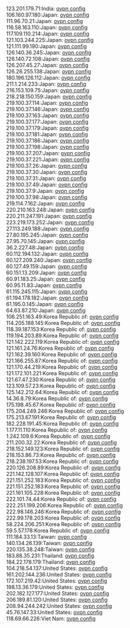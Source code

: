 123.201.179.71:India: [ovpn config](vpn/123_201_179_71.ovpn)  
106.160.97.180:Japan: [ovpn config](vpn/106_160_97_180.ovpn)  
111.96.70.21:Japan: [ovpn config](vpn/111_96_70_21.ovpn)  
116.58.163.110:Japan: [ovpn config](vpn/116_58_163_110.ovpn)  
117.109.110.214:Japan: [ovpn config](vpn/117_109_110_214.ovpn)  
121.103.244.225:Japan: [ovpn config](vpn/121_103_244_225.ovpn)  
121.111.99.190:Japan: [ovpn config](vpn/121_111_99_190.ovpn)  
126.140.36.245:Japan: [ovpn config](vpn/126_140_36_245.ovpn)  
126.140.72.108:Japan: [ovpn config](vpn/126_140_72_108.ovpn)  
126.207.45.27:Japan: [ovpn config](vpn/126_207_45_27.ovpn)  
126.28.255.138:Japan: [ovpn config](vpn/126_28_255_138.ovpn)  
180.196.126.112:Japan: [ovpn config](vpn/180_196_126_112.ovpn)  
211.1.214.233:Japan: [ovpn config](vpn/211_1_214_233.ovpn)  
216.153.109.75:Japan: [ovpn config](vpn/216_153_109_75.ovpn)  
218.218.150.159:Japan: [ovpn config](vpn/218_218_150_159.ovpn)  
219.100.37.114:Japan: [ovpn config](vpn/219_100_37_114.ovpn)  
219.100.37.146:Japan: [ovpn config](vpn/219_100_37_146.ovpn)  
219.100.37.163:Japan: [ovpn config](vpn/219_100_37_163.ovpn)  
219.100.37.177:Japan: [ovpn config](vpn/219_100_37_177.ovpn)  
219.100.37.179:Japan: [ovpn config](vpn/219_100_37_179.ovpn)  
219.100.37.181:Japan: [ovpn config](vpn/219_100_37_181.ovpn)  
219.100.37.186:Japan: [ovpn config](vpn/219_100_37_186.ovpn)  
219.100.37.198:Japan: [ovpn config](vpn/219_100_37_198.ovpn)  
219.100.37.207:Japan: [ovpn config](vpn/219_100_37_207.ovpn)  
219.100.37.221:Japan: [ovpn config](vpn/219_100_37_221.ovpn)  
219.100.37.26:Japan: [ovpn config](vpn/219_100_37_26.ovpn)  
219.100.37.30:Japan: [ovpn config](vpn/219_100_37_30.ovpn)  
219.100.37.31:Japan: [ovpn config](vpn/219_100_37_31.ovpn)  
219.100.37.49:Japan: [ovpn config](vpn/219_100_37_49.ovpn)  
219.100.37.9:Japan: [ovpn config](vpn/219_100_37_9.ovpn)  
219.100.37.98:Japan: [ovpn config](vpn/219_100_37_98.ovpn)  
219.114.7.162:Japan: [ovpn config](vpn/219_114_7_162.ovpn)  
220.210.163.248:Japan: [ovpn config](vpn/220_210_163_248.ovpn)  
220.211.247.191:Japan: [ovpn config](vpn/220_211_247_191.ovpn)  
223.219.173.252:Japan: [ovpn config](vpn/223_219_173_252.ovpn)  
27.113.249.188:Japan: [ovpn config](vpn/27_113_249_188.ovpn)  
27.80.195.245:Japan: [ovpn config](vpn/27_80_195_245.ovpn)  
27.95.70.145:Japan: [ovpn config](vpn/27_95_70_145.ovpn)  
36.2.227.48:Japan: [ovpn config](vpn/36_2_227_48.ovpn)  
60.112.194.132:Japan: [ovpn config](vpn/60_112_194_132.ovpn)  
60.127.209.240:Japan: [ovpn config](vpn/60_127_209_240.ovpn)  
60.127.49.159:Japan: [ovpn config](vpn/60_127_49_159.ovpn)  
60.151.13.209:Japan: [ovpn config](vpn/60_151_13_209.ovpn)  
60.91.183.25:Japan: [ovpn config](vpn/60_91_183_25.ovpn)  
60.95.11.83:Japan: [ovpn config](vpn/60_95_11_83.ovpn)  
61.115.245.115:Japan: [ovpn config](vpn/61_115_245_115.ovpn)  
61.194.178.182:Japan: [ovpn config](vpn/61_194_178_182.ovpn)  
61.195.0.145:Japan: [ovpn config](vpn/61_195_0_145.ovpn)  
64.63.87.210:Japan: [ovpn config](vpn/64_63_87_210.ovpn)  
106.251.163.49:Korea Republic of: [ovpn config](vpn/106_251_163_49.ovpn)  
114.205.188.145:Korea Republic of: [ovpn config](vpn/114_205_188_145.ovpn)  
118.39.187.153:Korea Republic of: [ovpn config](vpn/118_39_187_153.ovpn)  
119.194.203.89:Korea Republic of: [ovpn config](vpn/119_194_203_89.ovpn)  
121.142.222.119:Korea Republic of: [ovpn config](vpn/121_142_222_119.ovpn)  
121.161.24.76:Korea Republic of: [ovpn config](vpn/121_161_24_76.ovpn)  
121.162.39.160:Korea Republic of: [ovpn config](vpn/121_162_39_160.ovpn)  
121.166.255.87:Korea Republic of: [ovpn config](vpn/121_166_255_87.ovpn)  
121.170.44.219:Korea Republic of: [ovpn config](vpn/121_170_44_219.ovpn)  
121.172.101.221:Korea Republic of: [ovpn config](vpn/121_172_101_221.ovpn)  
121.67.47.230:Korea Republic of: [ovpn config](vpn/121_67_47_230.ovpn)  
123.109.57.23:Korea Republic of: [ovpn config](vpn/123_109_57_23.ovpn)  
125.142.212.64:Korea Republic of: [ovpn config](vpn/125_142_212_64.ovpn)  
14.36.8.79:Korea Republic of: [ovpn config](vpn/14_36_8_79.ovpn)  
175.198.45.67:Korea Republic of: [ovpn config](vpn/175_198_45_67.ovpn)  
175.204.249.246:Korea Republic of: [ovpn config](vpn/175_204_249_246.ovpn)  
175.213.67.191:Korea Republic of: [ovpn config](vpn/175_213_67_191.ovpn)  
182.228.191.45:Korea Republic of: [ovpn config](vpn/182_228_191_45.ovpn)  
1.177.11.110:Korea Republic of: [ovpn config](vpn/1_177_11_110.ovpn)  
1.242.109.6:Korea Republic of: [ovpn config](vpn/1_242_109_6.ovpn)  
211.200.32.22:Korea Republic of: [ovpn config](vpn/211_200_32_22.ovpn)  
218.152.149.123:Korea Republic of: [ovpn config](vpn/218_152_149_123.ovpn)  
218.153.86.73:Korea Republic of: [ovpn config](vpn/218_153_86_73.ovpn)  
218.238.197.53:Korea Republic of: [ovpn config](vpn/218_238_197_53.ovpn)  
220.126.208.89:Korea Republic of: [ovpn config](vpn/220_126_208_89.ovpn)  
221.142.128.107:Korea Republic of: [ovpn config](vpn/221_142_128_107.ovpn)  
221.151.252.183:Korea Republic of: [ovpn config](vpn/221_151_252_183.ovpn)  
221.151.252.183:Korea Republic of: [ovpn config](vpn/221_151_252_183.ovpn)  
221.161.105.228:Korea Republic of: [ovpn config](vpn/221_161_105_228.ovpn)  
222.101.74.44:Korea Republic of: [ovpn config](vpn/222_101_74_44.ovpn)  
222.251.199.206:Korea Republic of: [ovpn config](vpn/222_251_199_206.ovpn)  
222.98.146.246:Korea Republic of: [ovpn config](vpn/222_98_146_246.ovpn)  
222.99.178.203:Korea Republic of: [ovpn config](vpn/222_99_178_203.ovpn)  
58.224.206.251:Korea Republic of: [ovpn config](vpn/58_224_206_251.ovpn)  
59.5.57.178:Korea Republic of: [ovpn config](vpn/59_5_57_178.ovpn)  
111.184.33.13:Taiwan: [ovpn config](vpn/111_184_33_13.ovpn)  
140.134.26.139:Taiwan: [ovpn config](vpn/140_134_26_139.ovpn)  
220.135.38.248:Taiwan: [ovpn config](vpn/220_135_38_248.ovpn)  
183.88.35.231:Thailand: [ovpn config](vpn/183_88_35_231.ovpn)  
184.22.178.179:Thailand: [ovpn config](vpn/184_22_178_179.ovpn)  
104.218.54.137:United States: [ovpn config](vpn/104_218_54_137.ovpn)  
161.202.144.236:United States: [ovpn config](vpn/161_202_144_236.ovpn)  
172.107.219.42:United States: [ovpn config](vpn/172_107_219_42.ovpn)  
198.13.36.179:United States: [ovpn config](vpn/198_13_36_179.ovpn)  
202.182.127.177:United States: [ovpn config](vpn/202_182_127_177.ovpn)  
206.189.81.120:United States: [ovpn config](vpn/206_189_81_120.ovpn)  
208.94.244.242:United States: [ovpn config](vpn/208_94_244_242.ovpn)  
45.76.147.33:United States: [ovpn config](vpn/45_76_147_33.ovpn)  
118.69.66.226:Viet Nam: [ovpn config](vpn/118_69_66_226.ovpn)  
